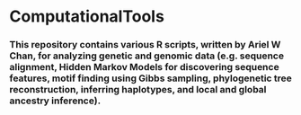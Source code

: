 # ComputationalTools

### This repository contains various R scripts, written by Ariel W Chan, for analyzing genetic and genomic data (e.g. sequence alignment, Hidden Markov Models for discovering sequence features, motif finding using Gibbs sampling, phylogenetic tree reconstruction, inferring haplotypes, and local and global ancestry inference).
